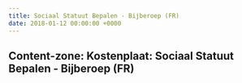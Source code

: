 ```yaml
---
title: Sociaal Statuut Bepalen - Bijberoep (FR)
date: 2018-01-12 00:00:00 +0000
---
```

<div class="box contentzone" style="margin-top:25px;">
<div class="box-header">
<h2>Content-zone: Kostenplaat: Sociaal Statuut Bepalen - Bijberoep (FR)</h2>
</div>
<div class="box-body">
</div>
</div>